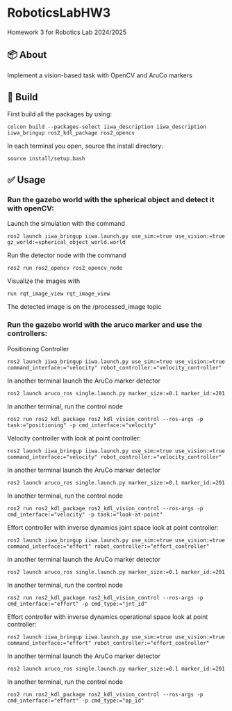 # RoboticsLabHW3
Homework 3 for Robotics Lab 2024/2025

## :package: About
Implement a vision-based task with OpenCV and AruCo markers

## :hammer: Build
First build all the packages by using:

```
colcon build --packages-select iiwa_description iiwa_description iiwa_bringup ros2_kdl_package ros2_opencv
```
In each terminal you open, source the install directory:
```
source install/setup.bash
```

## :white_check_mark: Usage
### Run the gazebo world with the spherical object and detect it with openCV:

Launch the simulation with the command
```
ros2 launch iiwa_bringup iiwa.launch.py use_sim:=true use_vision:=true gz_world:=spherical_object_world.world
```

Run the detector node with the command
```
ros2 run ros2_opencv ros2_opencv_node
```

Visualize the images with
```
run rqt_image_view rqt_image_view
```

The detected image is on the /processed_image topic

### Run the gazebo world with the aruco marker and use the controllers:

Positioning Controller
```
ros2 launch iiwa_bringup iiwa.launch.py use_sim:=true use_vision:=true command_interface:="velocity" robot_controller:="velocity_controller"
```

In another terminal launch the AruCo marker detector
```
ros2 launch aruco_ros single.launch.py marker_size:=0.1 marker_id:=201
```

In another terminal, run the control node
```
ros2 run ros2_kdl_package ros2_kdl_vision_control --ros-args -p task:="positioning" -p cmd_interface:="velocity"
```

Velocity controller with look at point controller:

```
ros2 launch iiwa_bringup iiwa.launch.py use_sim:=true use_vision:=true command_interface:="velocity" robot_controller:="velocity_controller"
```

In another terminal launch the AruCo marker detector
```
ros2 launch aruco_ros single.launch.py marker_size:=0.1 marker_id:=201
```

In another terminal, run the control node
```
ros2 run ros2_kdl_package ros2_kdl_vision_control --ros-args -p cmd_interface:="velocity" -p task:="look-at-point"
```

Effort controller with inverse dynamics joint space look at point controller:

```
ros2 launch iiwa_bringup iiwa.launch.py use_sim:=true use_vision:=true command_interface:="effort" robot_controller:="effort_controller"
```

In another terminal launch the AruCo marker detector
```
ros2 launch aruco_ros single.launch.py marker_size:=0.1 marker_id:=201
```

In another terminal, run the control node
```
ros2 run ros2_kdl_package ros2_kdl_vision_control --ros-args -p cmd_interface:="effort" -p cmd_type:="jnt_id"
```

Effort controller with inverse dynamics operational space look at point controller:

```
ros2 launch iiwa_bringup iiwa.launch.py use_sim:=true use_vision:=true command_interface:="effort" robot_controller:="effort_controller"
```

In another terminal launch the AruCo marker detector
```
ros2 launch aruco_ros single.launch.py marker_size:=0.1 marker_id:=201
```

In another terminal, run the control node
```
ros2 run ros2_kdl_package ros2_kdl_vision_control --ros-args -p cmd_interface:="effort" -p cmd_type:="op_id"
```